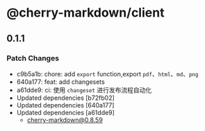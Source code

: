 # @cherry-markdown/client

## 0.1.1

### Patch Changes

- c9b5a1b: chore: add `export` function,export `pdf`、`html`、`md`、`png`
- 640a177: feat: add changesets
- a61dde9: ci: 使用 `changeset` 进行发布流程自动化
- Updated dependencies [b72fb02]
- Updated dependencies [640a177]
- Updated dependencies [a61dde9]
  - cherry-markdown@0.8.59
